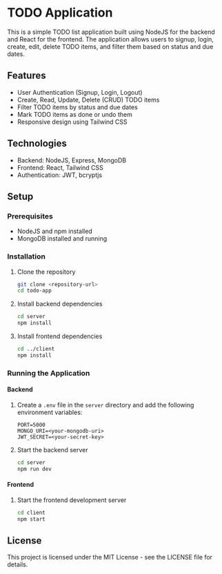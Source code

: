 # TODO Application

This is a simple TODO list application built using NodeJS for the backend and React for the frontend. The application allows users to signup, login, create, edit, delete TODO items, and filter them based on status and due dates.

## Features

- User Authentication (Signup, Login, Logout)
- Create, Read, Update, Delete (CRUD) TODO items
- Filter TODO items by status and due dates
- Mark TODO items as done or undo them
- Responsive design using Tailwind CSS

## Technologies

- Backend: NodeJS, Express, MongoDB
- Frontend: React, Tailwind CSS
- Authentication: JWT, bcryptjs

## Setup

### Prerequisites

- NodeJS and npm installed
- MongoDB installed and running

### Installation

1. Clone the repository
    ```bash
    git clone <repository-url>
    cd todo-app
    ```

2. Install backend dependencies
    ```bash
    cd server
    npm install
    ```

3. Install frontend dependencies
    ```bash
    cd ../client
    npm install
    ```

### Running the Application

#### Backend

1. Create a `.env` file in the `server` directory and add the following environment variables:
    ```
    PORT=5000
    MONGO_URI=<your-mongodb-uri>
    JWT_SECRET=<your-secret-key>
    ```

2. Start the backend server
    ```bash
    cd server
    npm run dev
    ```

#### Frontend

1. Start the frontend development server
    ```bash
    cd client
    npm start
    ```

## License

This project is licensed under the MIT License - see the LICENSE file for details.
